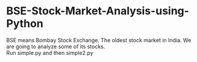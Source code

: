 # BSE-Stock-Market-Analysis-using-Python
BSE means Bombay Stock Exchange. The oldest stock market in India. We are going to analyze some of its stocks.  
Run simple.py
and then simple2.py
